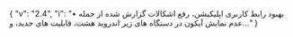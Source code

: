 {
  "v": "2.4",
  "i": "• بهبود رابط کاربری اپلیکیشن، رفع اشکالات گزارش شده از جمله عدم نمایش آیکون در دستگاه های زیر اندروید هشت، قابلیت های جدید، و…"
}
